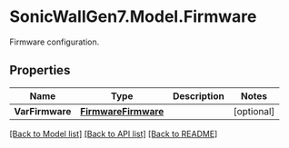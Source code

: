 # SonicWallGen7.Model.Firmware
Firmware configuration.

## Properties

Name | Type | Description | Notes
------------ | ------------- | ------------- | -------------
**VarFirmware** | [**FirmwareFirmware**](FirmwareFirmware.md) |  | [optional] 

[[Back to Model list]](../README.md#documentation-for-models) [[Back to API list]](../README.md#documentation-for-api-endpoints) [[Back to README]](../README.md)

